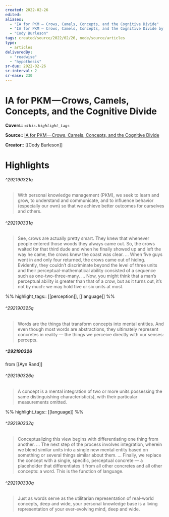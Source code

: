 ```yaml
---
created: 2022-02-26
edited:
aliases:
  - "IA for PKM — Crows, Camels, Concepts, and the Cognitive Divide"
  - "IA for PKM — Crows, Camels, Concepts, and the Cognitive Divide by Cody Burleson"
  - "Cody Burleson"
tags: created/source/2022/02/26, node/source/articles
type: 
  - articles
deliveredBy: 
  - "readwise"
  - "hypothesis"
sr-due: 2022-02-26
sr-interval: 2
sr-ease: 230
---
```

# IA for PKM — Crows, Camels, Concepts, and the Cognitive Divide

**Covers**:: 
*`=this.highlight_tags`*

**Source**:: [IA for PKM — Crows, Camels, Concepts, and the Cognitive Divide](https://cody-burleson.medium.com/ia-for-pkm-crows-camels-concepts-and-the-cognitive-divide-7523c0bfa5eb)

**Creator**:: [[Cody Burleson]]

# Highlights



###### ^292190321q

> With personal knowledge management (PKM), we seek to learn and grow, to understand and communicate, and to influence behavior (especially our own) so that we achieve better outcomes for ourselves and others. 




###### ^292190331q

> See, crows are actually pretty smart. They knew that whenever people entered those woods they always came out. So, the crows waited for that third dude and when he finally showed up and left the way he came, the crows knew the coast was clear. ... When five guys went in and only four returned, the crows came out of hiding. Evidently, they couldn’t discriminate beyond the level of three units and their perceptual-mathematical ability consisted of a sequence such as one-two-three-many. ... Now, you might think that a man’s perceptual ability is greater than that of a crow, but as it turns out, it’s not by much: we may hold five or six units at most. 


%%
highlight_tags:: [[perception]], [[language]]
%%

###### ^292190325q

> Words are the things that transform concepts into mental entities. And even though most words are abstractions, they ultimately represent concretes in reality — the things we perceive directly with our senses: percepts. 

##### ^292190326

from [[Ayn Rand]]  


###### ^292190326q

> A concept is a mental integration of two or more units possessing the same distinguishing characteristic(s), with their particular measurements omitted. 


%%
highlight_tags:: [[language]]
%%

###### ^292190332q

> Conceptualizing this view begins with differentiating one thing from another. ... The next step of the process involves integration, wherein we blend similar units into a single new mental entity based on something or several things similar about them. ... Finally, we replace the concept with a single, specific, perceptual concrete — a placeholder that differentiates it from all other concretes and all other concepts: a word. This is the function of language. 




###### ^292190330q

> Just as words serve as the utilitarian representation of real-world concepts, deep and wide, your personal knowledge base is a living representation of your ever-evolving mind, deep and wide. 

